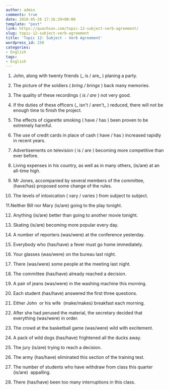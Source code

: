 ```yaml
---
author: admin
comments: true
date: 2010-05-26 17:16:29+00:00
template: "post"
link: https://quachson.com/topic-12-subject-verb-agreement/
slug: topic-12-subject-verb-agreement
title: 'Topic 12: Subject - Verb Agreement'
wordpress_id: 250
categories:
- English
tags:
- English
---
```


1. John, along with twenty friends (_ is / are_ ) planing a party.

2. The picture of the soldiers ( _bring / brings_ ) back many memories.

3. The quality of these recordings ( _is / are_ ) not very good.

4. If the duties of these officers (_ isn't / aren't_ ) reduced, there will not be enough time to finish the project.

5. The effects of cigarette smoking ( have / has ) been proven to be extremely harmful.

6. The use of credit cards in place of cash ( have / has ) increased rapidly in recent years.

7. Advertisements on television ( is / are ) becoming more competitive than ever before.

8. Living expenses in his country, as well as in many others, (is/are) at an all-time high.

9. Mr Jones, accompanied by several members of the committee, (have/has) proposed some change of the rules.

10. The levels of intoxication ( vary / varies ) from subject to subject.

11.Neither Bill nor Mary (is/are) going to the play tonight.

12. Anything (is/are) better than going to another movie tonight.

13. Skating (is/are) becoming more popular every day.

14. A number of reporters (was/were) at the conference yesterday.

15. Everybody who (has/have) a fever must go home immediately.

16. Your glasses (was/were) on the bureau last night.

17. There (was/were) some people at the meeting last night.

18. The committee (has/have) already reached a decision.

19. A pair of jeans (was/were) in the washing machine this morning.

20. Each student (has/have) answered the first three questions.

21. Either John  or his wife  (make/makes) breakfast each morning.

22. After she had perused the material, the secretary decided that everything (was/were) in order.

23. The crowd at the basketball game (was/were) wild with excitement.

24. A pack of wild dogs (has/have) frightened all the ducks away.

25. The jury (is/are) trying to reach a decision.

26. The army (has/have) eliminated this section of the training test.

27. The number of students who have withdraw from class this quarter (is/are)  appalling.

28. There (has/have) been too many interruptions in this class.
